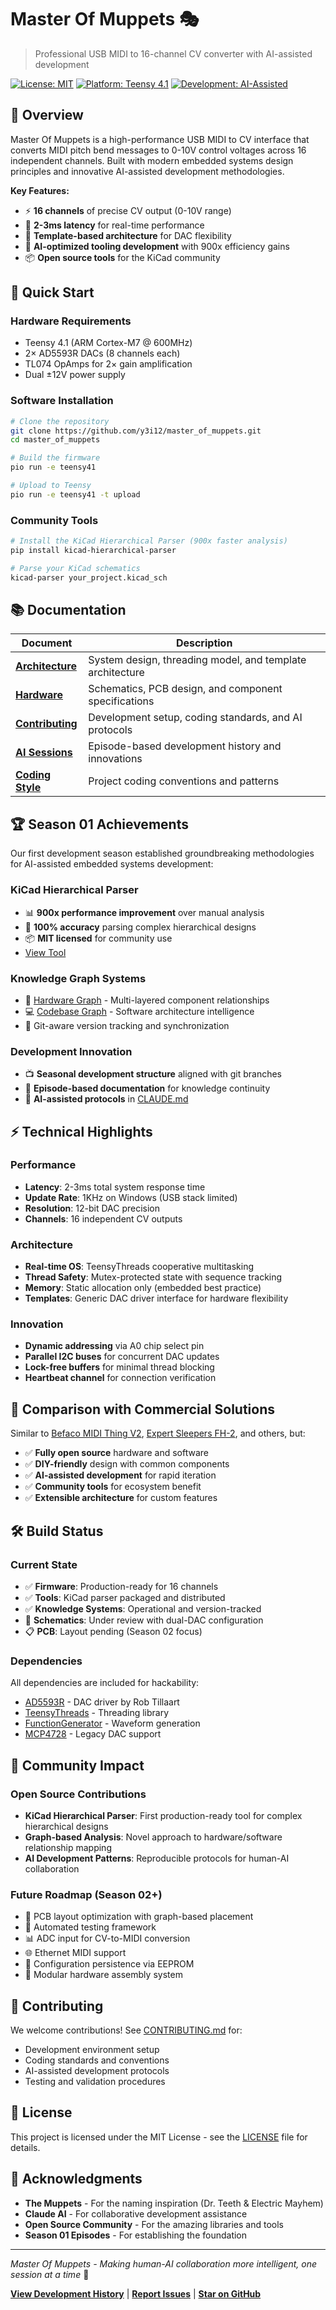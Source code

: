 # Master Of Muppets 🎭

> Professional USB MIDI to 16-channel CV converter with AI-assisted development

[![License: MIT](https://img.shields.io/badge/License-MIT-yellow.svg)](https://opensource.org/licenses/MIT)
[![Platform: Teensy 4.1](https://img.shields.io/badge/Platform-Teensy%204.1-blue)](https://www.pjrc.com/store/teensy41.html)
[![Development: AI-Assisted](https://img.shields.io/badge/Development-AI%20Assisted-purple)](./claude/sessions/)

## 🎯 Overview

Master Of Muppets is a high-performance USB MIDI to CV interface that converts MIDI pitch bend messages to 0-10V control voltages across 16 independent channels. Built with modern embedded systems design principles and innovative AI-assisted development methodologies.

**Key Features:**
- ⚡ **16 channels** of precise CV output (0-10V range)
- 🎵 **2-3ms latency** for real-time performance
- 🔧 **Template-based architecture** for DAC flexibility
- 🧠 **AI-optimized tooling development** with 900x efficiency gains
- 📦 **Open source tools** for the KiCad community

## 🚀 Quick Start

### Hardware Requirements
- Teensy 4.1 (ARM Cortex-M7 @ 600MHz)
- 2× AD5593R DACs (8 channels each)
- TL074 OpAmps for 2× gain amplification
- Dual ±12V power supply

### Software Installation
```bash
# Clone the repository
git clone https://github.com/y3i12/master_of_muppets.git
cd master_of_muppets

# Build the firmware
pio run -e teensy41

# Upload to Teensy
pio run -e teensy41 -t upload
```

### Community Tools
```bash
# Install the KiCad Hierarchical Parser (900x faster analysis)
pip install kicad-hierarchical-parser

# Parse your KiCad schematics
kicad-parser your_project.kicad_sch
```

## 📚 Documentation

| Document | Description |
|----------|-------------|
| [**Architecture**](ARCHITECTURE.md) | System design, threading model, and template architecture |
| [**Hardware**](HARDWARE.md) | Schematics, PCB design, and component specifications |
| [**Contributing**](CONTRIBUTING.md) | Development setup, coding standards, and AI protocols |
| [**AI Sessions**](claude/sessions/) | Episode-based development history and innovations |
| [**Coding Style**](CODING_STYLE.md) | Project coding conventions and patterns |

## 🏆 Season 01 Achievements

Our first development season established groundbreaking methodologies for AI-assisted embedded systems development:

### **KiCad Hierarchical Parser** 
- 📊 **900x performance improvement** over manual analysis
- 🎯 **100% accuracy** parsing complex hierarchical designs
- 📦 **MIT licensed** for community use
- [View Tool](claude/tools/)

### **Knowledge Graph Systems**
- 🔌 [Hardware Graph](claude/hardware_graph/) - Multi-layered component relationships
- 💻 [Codebase Graph](claude/codebase_graph/) - Software architecture intelligence
- 🔄 Git-aware version tracking and synchronization

### **Development Innovation**
- 📺 **Seasonal development structure** aligned with git branches
- 📝 **Episode-based documentation** for knowledge continuity
- 🤖 **AI-assisted protocols** in [CLAUDE.md](CLAUDE.md)

## ⚡ Technical Highlights

### Performance
- **Latency**: 2-3ms total system response time
- **Update Rate**: 1KHz on Windows (USB stack limited)
- **Resolution**: 12-bit DAC precision
- **Channels**: 16 independent CV outputs

### Architecture
- **Real-time OS**: TeensyThreads cooperative multitasking
- **Thread Safety**: Mutex-protected state with sequence tracking
- **Memory**: Static allocation only (embedded best practice)
- **Templates**: Generic DAC driver interface for hardware flexibility

### Innovation
- **Dynamic addressing** via A0 chip select pin
- **Parallel I2C buses** for concurrent DAC updates
- **Lock-free buffers** for minimal thread blocking
- **Heartbeat channel** for connection verification

## 🔬 Comparison with Commercial Solutions

Similar to [Befaco MIDI Thing V2](https://www.befaco.org/midi-thing-v2/), [Expert Sleepers FH-2](https://www.expert-sleepers.co.uk/fh2.html), and others, but:
- ✅ **Fully open source** hardware and software
- ✅ **DIY-friendly** design with common components
- ✅ **AI-assisted development** for rapid iteration
- ✅ **Community tools** for ecosystem benefit
- ✅ **Extensible architecture** for custom features

## 🛠️ Build Status

### Current State
- ✅ **Firmware**: Production-ready for 16 channels
- ✅ **Tools**: KiCad parser packaged and distributed
- ✅ **Knowledge Systems**: Operational and version-tracked
- 🔄 **Schematics**: Under review with dual-DAC configuration
- 📋 **PCB**: Layout pending (Season 02 focus)

### Dependencies
All dependencies are included for hackability:
- [AD5593R](https://github.com/RobTillaart/AD5593R) - DAC driver by Rob Tillaart
- [TeensyThreads](https://github.com/ftrias/TeensyThreads) - Threading library
- [FunctionGenerator](https://github.com/RobTillaart/FunctionGenerator) - Waveform generation
- [MCP4728](https://github.com/adafruit/Adafruit_MCP4728) - Legacy DAC support

## 🌟 Community Impact

### Open Source Contributions
- **KiCad Hierarchical Parser**: First production-ready tool for complex hierarchical designs
- **Graph-based Analysis**: Novel approach to hardware/software relationship mapping
- **AI Development Patterns**: Reproducible protocols for human-AI collaboration

### Future Roadmap (Season 02+)
- 🎨 PCB layout optimization with graph-based placement
- 🧪 Automated testing framework
- 📊 ADC input for CV-to-MIDI conversion
- 🌐 Ethernet MIDI support
- 📱 Configuration persistence via EEPROM
- 🔌 Modular hardware assembly system

## 👥 Contributing

We welcome contributions! See [CONTRIBUTING.md](CONTRIBUTING.md) for:
- Development environment setup
- Coding standards and conventions
- AI-assisted development protocols
- Testing and validation procedures

## 📄 License

This project is licensed under the MIT License - see the [LICENSE](LICENSE) file for details.

## 🙏 Acknowledgments

- **The Muppets** - For the naming inspiration (Dr. Teeth & Electric Mayhem)
- **Claude AI** - For collaborative development assistance
- **Open Source Community** - For the amazing libraries and tools
- **Season 01 Episodes** - For establishing the foundation

---

*Master Of Muppets - Making human-AI collaboration more intelligent, one session at a time* 🤝

[**View Development History**](claude/sessions/) | [**Report Issues**](https://github.com/y3i12/master_of_muppets/issues) | [**Star on GitHub**](https://github.com/y3i12/master_of_muppets)